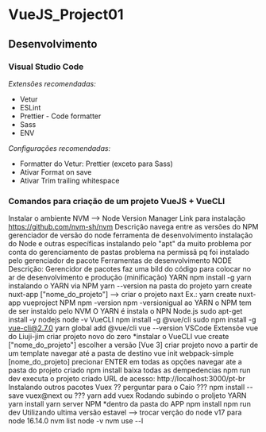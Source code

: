 # VueJS_Project01


## Desenvolvimento



### Visual Studio Code

_Extensões recomendadas:_

-   Vetur
-   ESLint
-   Prettier - Code formatter
-   Sass
-   ENV

_Configurações recomendadas:_

-   Formatter do Vetur: Prettier (exceto para Sass)
-   Ativar Format on save
-   Ativar Trim trailing whitespace




### Comandos para criação de um projeto VueJS + VueCLI

Instalar o ambiente
	NVM --> Node Version Manager
		Link para instalação
			https://github.com/nvm-sh/nvm
		Descrição
			navega entre as versões do NPM
			gerenciador de versão do node
			ferramenta de desenvolvimento instalação do Node e outras específicas
			instalando pelo "apt" da muito problema por conta do gerenciamento de pastas 
				problema na permissã pq foi instalado pelo gerenciador de pacote
	Ferramentas de desenvolvimento NODE
		Descrição:
			Gerencidor de pacotes
			faz uma bild do código para colocar no ar
				de desenvolvimento e produção (minificação)
		YARN
			npm install -g yarn
				instalando o YARN via NPM
			yarn --version
			na pasta do projeto
			yarn create nuxt-app ["nome_do_projeto"] --> criar o projeto naxt 
				Ex.: yarn create nuxt-app vueproject
		NPM
			npm -version
			npm -versionigual ao YARN
			o NPM tem de ser instaldo pelo NVM
			O YARN é instala o NPN
	Node.js 
		sudo apt-get install -y nodejs
		node -v
	VueCLI
		npm install -g @vue/cli
			sudo npm install -g vue-cli@2.7.0
		yarn global add @vue/cli
		vue --version
	VSCode
		Extensõe vue do Liuji-jim
criar projeto novo do zero
	*instalar o VueCLI
	vue create ["nome_do_projeto"]
		escolher a versão [Vue 3]
criar projeto novo a partir de um template
	navegar até a pasta de destino
		vue init webpack-simple [nome_do_projeto]
			precionar ENTER	em todas as opções
	navegar ate a pasta do projeto criado
			npm install
				baixa todas as dempedencias
			npm run dev
				executa o projeto criado
				URL de acesso: http://localhost:3000/pt-br
Instalando outros pacotes
	Vuex ?? perguntar para o Caio
		??? npm install --save vuex@next
		ou
		??? yarn add vuex
Rodando subindo o proljeto
	YARN
		yarn install
		yarn server
	NPM 
		*dentro da pasta do APP
		npm install
		npm run dev
		Utilizando ultima versão estavel --> trocar verção do node v17 para node 16.14.0
			nvm list 
			node -v
			nvm use --l